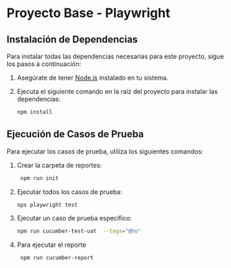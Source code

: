 # Proyecto Base - Playwright

## Instalación de Dependencias

Para instalar todas las dependencias necesarias para este proyecto, sigue los pasos a continuación:

1. Asegúrate de tener [Node.js](https://nodejs.org/) instalado en tu sistema.
2. Ejecuta el siguiente comando en la raíz del proyecto para instalar las dependencias:

    ```bash
    npm install
    ```

## Ejecución de Casos de Prueba

Para ejecutar los casos de prueba, utiliza los siguientes comandos:
1. Crear la carpeta de reportes:

    ```bash
     npm run init
    ```
1. Ejecutar todos los casos de prueba:

    ```bash
    npx playwright test
    ```

2. Ejecutar un caso de prueba específico:

    ```bash
    npm run cucumber-test-uat  --tags="@ho"
    ```
3. Para ejecutar el reporte

    ```bash
     npm run cucumber-report
    ``` 